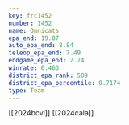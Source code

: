 ```yaml
---
key: frc1452
number: 1452
name: Omnicats
epa_end: 19.07
auto_epa_end: 8.84
teleop_epa_end: 7.49
endgame_epa_end: 2.74
winrate: 0.463
district_epa_rank: 509
district_epa_percentile: 0.7174
type: Team
---
```

[[2024bcvi]]
[[2024cala]]
